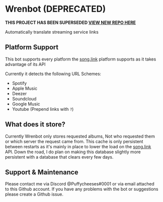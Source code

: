 # Wrenbot (DEPRECATED)

**THIS PROJECT HAS BEEN SUPERSEDED [VIEW NEW REPO HERE](https://github.com/Puffycheeses/music_linkr)**

Automatically translate streaming service links

## Platform Support

This bot supports every platform the [song.link](song.link) platform supports as it takes advantage of its API

Currently it detects the following URL Schemes:

- Spotify
- Apple Music
- Deezer
- Soundcloud
- Google Music
- Youtube (Prepend links with `?`)

## What does it store?

Currently Wrenbot only stores requested albums, Not who requested them or which server the request came from. This cache is only persistent between restarts as it's mainly in place to lower the load on the [song.link](song.link) API. Down the road, I do plan on making this database slightly more persistent with a database that clears every few days.

## Support & Maintenance

Please contact me via Discord @Puffycheeses#0001 or via email attached to this Github account. If you have any problems with the bot or suggestions please create a Github issue.
